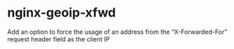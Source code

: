# nginx-geoip-xfwd
Add an option to force the usage of an address from the “X-Forwarded-For” request header field as the client IP
